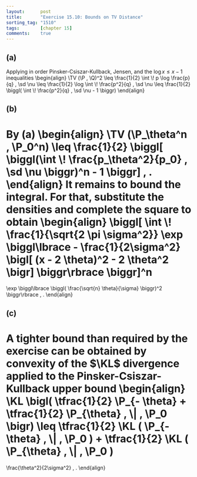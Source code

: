 ```yaml
---
layout:      post
title:       "Exercise 15.10: Bounds on TV Distance"
sorting_tag: "1510"
tags:        [chapter 15]
comments:    true
---
```


## (a)

Applying in order Pinsker-Csiszar-Kullback, Jensen, and the $\log x \leq x - 1$ inequalities
\begin{align}
  \TV (\P , \Q)^2
  \leq
  \frac{1}{2} \int \\! p \log \frac{p}{q} \, \sd \nu
  \leq
  \frac{1}{2} \log \int \\! \frac{p^2}{q} \, \sd \nu
  \leq
  \frac{1}{2}
  \biggl(
    \int \\! \frac{p^2}{q} \, \sd \nu - 1
  \biggr)
\end{align}


## (b)

By (a)
\begin{align}
  \TV (\P\_\theta^n , \P\_0^n)
  \leq
  \frac{1}{2}
  \biggl[
    \biggl(\int \\! \frac{p\_\theta^2}{p\_0} \, \sd \nu \biggr)^n
    -
    1
  \biggr]
  \, .
\end{align}
It remains to bound the integral.
For that, substitute the densities and complete the square to obtain
\begin{align}
  \biggl[
    \int \\! \frac{1}{\sqrt{2 \pi \sigma^2}} \exp \biggl\lbrace - \frac{1}{2\sigma^2} \bigl[ (x - 2 \theta)^2 - 2 \theta^2 \bigr] \biggr\rbrace
  \biggr]^n
  =
  \exp \biggl\lbrace
    \biggl( \frac{\sqrt{n} \theta}{\sigma} \biggr)^2
  \biggr\rbrace
  \, .
\end{align}



## (c)

A tighter bound than required by the exercise can be obtained by convexity of the $\KL$ divergence applied to the Pinsker-Csiszar-Kullback upper bound
\begin{align}
  \KL \bigl( \tfrac{1}{2} \P\_{- \theta} + \tfrac{1}{2} \P\_{\theta}  \, \\| \, \P\_0 \bigr)
  \leq
  \tfrac{1}{2}
  \KL ( \P\_{- \theta} \, \\| \, \P\_0 )
  +
  \tfrac{1}{2}
  \KL ( \P\_{\theta} \, \\| \, \P\_0 )
  =
  \frac{\theta^2}{2\sigma^2}
  \, .
\end{align}
